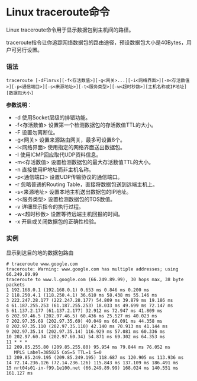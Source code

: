 
# Linux traceroute命令



Linux traceroute命令用于显示数据包到主机间的路径。

traceroute指令让你追踪网络数据包的路由途径，预设数据包大小是40Bytes，用户可另行设置。

### 语法

```
traceroute [-dFlnrvx][-f<存活数值>][-g<网关>...][-i<网络界面>][-m<存活数值>][-p<通信端口>][-s<来源地址>][-t<服务类型>][-w<超时秒数>][主机名称或IP地址][数据包大小]
```

**参数说明**：

*   -d 使用Socket层级的排错功能。
*   -f&lt;存活数值&gt; 设置第一个检测数据包的存活数值TTL的大小。
*   -F 设置勿离断位。
*   -g&lt;网关&gt; 设置来源路由网关，最多可设置8个。
*   -i&lt;网络界面&gt; 使用指定的网络界面送出数据包。
*   -I 使用ICMP回应取代UDP资料信息。
*   -m&lt;存活数值&gt; 设置检测数据包的最大存活数值TTL的大小。
*   -n 直接使用IP地址而非主机名称。
*   -p&lt;通信端口&gt; 设置UDP传输协议的通信端口。
*   -r 忽略普通的Routing Table，直接将数据包送到远端主机上。
*   -s&lt;来源地址&gt; 设置本地主机送出数据包的IP地址。
*   -t&lt;服务类型&gt; 设置检测数据包的TOS数值。
*   -v 详细显示指令的执行过程。
*   -w&lt;超时秒数&gt; 设置等待远端主机回报的时间。
*   -x 开启或关闭数据包的正确性检验。

### 实例

显示到达目的地的数据包路由

```
# traceroute www.google.com
traceroute: Warning: www.google.com has multiple addresses; using 66.249.89.99
traceroute to www.l.google.com (66.249.89.99), 30 hops max, 38 byte packets
1 192.168.0.1 (192.168.0.1) 0.653 ms 0.846 ms 0.200 ms
2 118.250.4.1 (118.250.4.1) 36.610 ms 58.438 ms 55.146 ms
3 222.247.28.177 (222.247.28.177) 54.809 ms 39.879 ms 19.186 ms
4 61.187.255.253 (61.187.255.253) 18.033 ms 49.699 ms 72.147 ms
5 61.137.2.177 (61.137.2.177) 32.912 ms 72.947 ms 41.809 ms
6 202.97.46.5 (202.97.46.5) 60.436 ms 25.527 ms 40.023 ms
7 202.97.35.69 (202.97.35.69) 40.049 ms 66.091 ms 44.358 ms
8 202.97.35.110 (202.97.35.110) 42.140 ms 70.913 ms 41.144 ms
9 202.97.35.14 (202.97.35.14) 116.929 ms 57.081 ms 60.336 ms
10 202.97.60.34 (202.97.60.34) 54.871 ms 69.302 ms 64.353 ms
11 * * *
12 209.85.255.80 (209.85.255.80) 95.954 ms 79.844 ms 76.052 ms
   MPLS Label=385825 CoS=5 TTL=1 S=0
13 209.85.249.195 (209.85.249.195) 118.687 ms 120.905 ms 113.936 ms
14 72.14.236.126 (72.14.236.126) 115.843 ms 137.109 ms 186.491 ms
15 nrt04s01-in-f99.1e100.net (66.249.89.99) 168.024 ms 140.551 ms 161.127 ms

```



